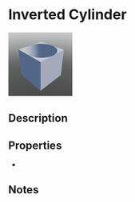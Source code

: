 # Inverted Cylinder

![Inverted Cylinder](../Cropped_Blocks/Building_Blocks/Inverted_Cylinder.png)

## Description
<!-- Write a description for this block -->

## Properties
- <!-- List block properties here -->

## Notes
<!-- Any extra notes -->
